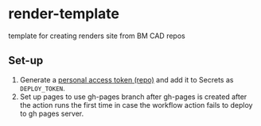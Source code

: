 # render-template
template for creating renders site from BM CAD repos


## Set-up
1. Generate a [personal access token (repo)](https://github.com/settings/tokens) and add it to Secrets as `DEPLOY_TOKEN`.
2. Set up pages to use gh-pages branch after gh-pages is created after the action runs the first time in case the workflow action fails to deploy to gh pages server.
